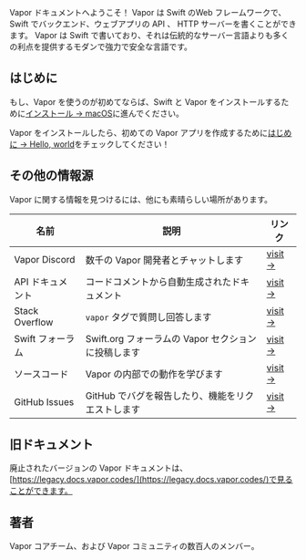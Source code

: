 Vapor ドキュメントへようこそ！ Vapor は Swift のWeb フレームワークで、 Swift でバックエンド、ウェブアプリの API 、 HTTP サーバーを書くことができます。 Vapor は Swift で書いており、それは伝統的なサーバー言語よりも多くの利点を提供するモダンで強力で安全な言語です。

## はじめに

もし、Vapor を使うのが初めてならば、Swift と Vapor をインストールするために[インストール → macOS](install/macos.ja.md)に進んでください。

Vapor をインストールしたら、初めての Vapor アプリを作成するために[はじめに → Hello, world](getting-started/hello-world.ja.md)をチェックしてください！


## その他の情報源

Vapor に関する情報を見つけるには、他にも素晴らしい場所があります。

| 名前           | 説明                                      | リンク                                                              |
|----------------|--------------------------------------------------|-------------------------------------------------------------------|
| Vapor Discord  | 数千の Vapor 開発者とチャットします         | [visit &rarr;](https://vapor.team)                                |
| API ドキュメント       | コードコメントから自動生成されたドキュメント | [visit &rarr;](https://api.vapor.codes)                           |
| Stack Overflow | `vapor` タグで質問し回答します   | [visit &rarr;](https://stackoverflow.com/questions/tagged/vapor)  |
| Swift フォーラム   | Swift.org フォーラムの Vapor セクションに投稿します | [visit &rarr;](https://forums.swift.org/c/related-projects/vapor) |
| ソースコード    | Vapor の内部での動作を学びます            | [visit &rarr;](https://github.com/vapor/vapor)                    |
| GitHub Issues  | GitHub でバグを報告したり、機能をリクエストします       | [visit &rarr;](https://github.com/vapor/vapor/issues)             |

## 旧ドキュメント

廃止されたバージョンの Vapor ドキュメントは、[https://legacy.docs.vapor.codes/](https://legacy.docs.vapor.codes/)で見ることができます。

## 著者

Vapor コアチーム、および Vapor コミュニティの数百人のメンバー。
